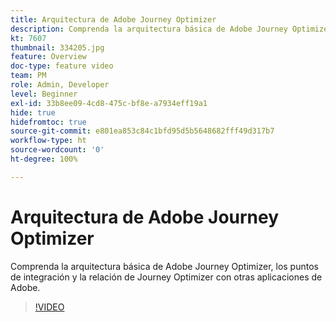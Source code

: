 ```yaml
---
title: Arquitectura de Adobe Journey Optimizer
description: Comprenda la arquitectura básica de Adobe Journey Optimizer, los puntos de integración y la relación de Journey Optimizer con otras aplicaciones de Adobe.
kt: 7607
thumbnail: 334205.jpg
feature: Overview
doc-type: feature video
team: PM
role: Admin, Developer
level: Beginner
exl-id: 33b8ee09-4cd8-475c-bf8e-a7934eff19a1
hide: true
hidefromtoc: true
source-git-commit: e801ea853c84c1bfd95d5b5648682fff49d317b7
workflow-type: ht
source-wordcount: '0'
ht-degree: 100%

---
```


# Arquitectura de Adobe Journey Optimizer

Comprenda la arquitectura básica de Adobe Journey Optimizer, los puntos de integración y la relación de Journey Optimizer con otras aplicaciones de Adobe.

>[!VIDEO](https://video.tv.adobe.com/v/334205?quality=12&learn=on)
